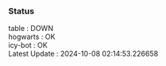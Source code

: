 ### Status


table : DOWN  
hogwarts : OK  
icy-bot : OK  
Latest Update : 2024-10-08 02:14:53.226658
